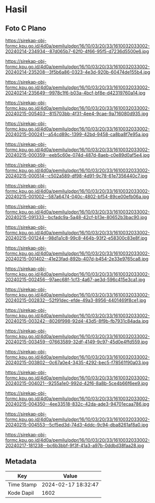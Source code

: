 # Hasil

## Foto C Plano

https://sirekap-obj-formc.kpu.go.id/4d0a/pemilu/pdpr/16/10/03/20/33/1610032033002-20240214-234934--87d065b7-62f0-4f66-95f5-d7236d5500e6.jpg

https://sirekap-obj-formc.kpu.go.id/4d0a/pemilu/pdpr/16/10/03/20/33/1610032033002-20240214-235208--3f5b6a86-0323-4e3d-920b-60474de155b4.jpg

https://sirekap-obj-formc.kpu.go.id/4d0a/pemilu/pdpr/16/10/03/20/33/1610032033002-20240214-235649--9978c1f6-b03a-4bcf-bf8e-d42319760a14.jpg

https://sirekap-obj-formc.kpu.go.id/4d0a/pemilu/pdpr/16/10/03/20/33/1610032033002-20240215-005403--815703bb-4f31-4ee4-9cae-9a716080d935.jpg

https://sirekap-obj-formc.kpu.go.id/4d0a/pemilu/pdpr/16/10/03/20/33/1610032033002-20240215-000241--a54cd89c-1399-42bd-9458-ca8ba8f7e95a.jpg

https://sirekap-obj-formc.kpu.go.id/4d0a/pemilu/pdpr/16/10/03/20/33/1610032033002-20240215-000359--eeb5c60e-074d-487d-8aeb-c0e89d0af5e4.jpg

https://sirekap-obj-formc.kpu.go.id/4d0a/pemilu/pdpr/16/10/03/20/33/1610032033002-20240215-000514--c502a589-df98-4d91-9c78-61e7356440c7.jpg

https://sirekap-obj-formc.kpu.go.id/4d0a/pemilu/pdpr/16/10/03/20/33/1610032033002-20240215-001002--587a6474-040c-4802-bf54-89ce00efb06a.jpg

https://sirekap-obj-formc.kpu.go.id/4d0a/pemilu/pdpr/16/10/03/20/33/1610032033002-20240215-091333--bcfadc9a-5a48-42cf-b13e-80652b3bac90.jpg

https://sirekap-obj-formc.kpu.go.id/4d0a/pemilu/pdpr/16/10/03/20/33/1610032033002-20240215-001244--98d1a1c8-99c8-464b-93f2-e58300c83e8f.jpg

https://sirekap-obj-formc.kpu.go.id/4d0a/pemilu/pdpr/16/10/03/20/33/1610032033002-20240215-001402--41e23fad-892b-407d-b454-2e33e9765ca8.jpg

https://sirekap-obj-formc.kpu.go.id/4d0a/pemilu/pdpr/16/10/03/20/33/1610032033002-20240215-002456--97aec68f-1cf3-4a67-ae3d-596c415e3ca1.jpg

https://sirekap-obj-formc.kpu.go.id/4d0a/pemilu/pdpr/16/10/03/20/33/1610032033002-20240215-002832--52f91dec-efde-49a3-8956-4401469f8ce1.jpg

https://sirekap-obj-formc.kpu.go.id/4d0a/pemilu/pdpr/16/10/03/20/33/1610032033002-20240215-003242--8026f998-92d4-43d5-8f9b-fb7931c84ada.jpg

https://sirekap-obj-formc.kpu.go.id/4d0a/pemilu/pdpr/16/10/03/20/33/1610032033002-20240215-003459--07663589-32df-4149-9c97-45d0e4ffd559.jpg

https://sirekap-obj-formc.kpu.go.id/4d0a/pemilu/pdpr/16/10/03/20/33/1610032033002-20240215-003802--0c67a0e4-3435-4292-bec5-f78561f90a03.jpg

https://sirekap-obj-formc.kpu.go.id/4d0a/pemilu/pdpr/16/10/03/20/33/1610032033002-20240215-004021--9255a1e0-992d-42f6-8a8b-5ce4b66f6ee9.jpg

https://sirekap-obj-formc.kpu.go.id/4d0a/pemilu/pdpr/16/10/03/20/33/1610032033002-20240215-004350--4ee33518-832c-42da-ade3-94701ecaa786.jpg

https://sirekap-obj-formc.kpu.go.id/4d0a/pemilu/pdpr/16/10/03/20/33/1610032033002-20240215-004553--5cf5ed3d-74d3-4ddc-9c94-dba8261af8a0.jpg

https://sirekap-obj-formc.kpu.go.id/4d0a/pemilu/pdpr/16/10/03/20/33/1610032033002-20240217-181238--bc6b3bbf-9f3f-41a3-a97b-0ddbd38faa28.jpg


## Metadata

| Key        | Value               |
| ---------- | ------------------- |
| Time Stamp | 2024-02-17 18:32:47 |
| Kode Dapil | 1602                |



